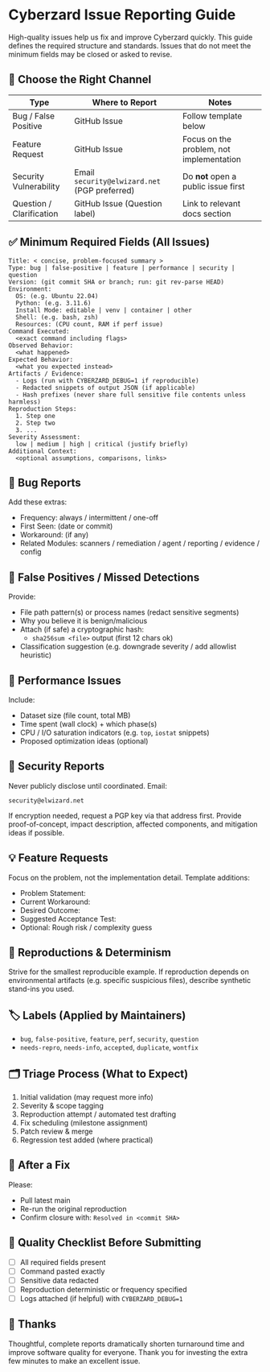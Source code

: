 # Cyberzard Issue Reporting Guide

High-quality issues help us fix and improve Cyberzard quickly. This guide defines the required structure and standards. Issues that do not meet the minimum fields may be closed or asked to revise.

## 🚦 Choose the Right Channel
| Type | Where to Report | Notes |
|------|-----------------|-------|
| Bug / False Positive | GitHub Issue | Follow template below |
| Feature Request | GitHub Issue | Focus on the problem, not implementation |
| Security Vulnerability | Email `security@elwizard.net` (PGP preferred) | Do **not** open a public issue first |
| Question / Clarification | GitHub Issue (Question label) | Link to relevant docs section |

## ✅ Minimum Required Fields (All Issues)
```
Title: < concise, problem-focused summary >
Type: bug | false-positive | feature | performance | security | question
Version: (git commit SHA or branch; run: git rev-parse HEAD)
Environment:
  OS: (e.g. Ubuntu 22.04)
  Python: (e.g. 3.11.6)
  Install Mode: editable | venv | container | other
  Shell: (e.g. bash, zsh)
  Resources: (CPU count, RAM if perf issue)
Command Executed:
  <exact command including flags>
Observed Behavior:
  <what happened>
Expected Behavior:
  <what you expected instead>
Artifacts / Evidence:
  - Logs (run with CYBERZARD_DEBUG=1 if reproducible)
  - Redacted snippets of output JSON (if applicable)
  - Hash prefixes (never share full sensitive file contents unless harmless)
Reproduction Steps:
  1. Step one
  2. Step two
  3. ...
Severity Assessment:
  low | medium | high | critical (justify briefly)
Additional Context:
  <optional assumptions, comparisons, links>
```

## 🐞 Bug Reports
Add these extras:
- Frequency: always / intermittent / one-off
- First Seen: (date or commit)
- Workaround: (if any)
- Related Modules: scanners / remediation / agent / reporting / evidence / config

## 🎯 False Positives / Missed Detections
Provide:
- File path pattern(s) or process names (redact sensitive segments)
- Why you believe it is benign/malicious
- Attach (if safe) a cryptographic hash:
  - `sha256sum <file>` output (first 12 chars ok)
- Classification suggestion (e.g. downgrade severity / add allowlist heuristic)

## 🚀 Performance Issues
Include:
- Dataset size (file count, total MB)
- Time spent (wall clock) + which phase(s)
- CPU / I/O saturation indicators (e.g. `top`, `iostat` snippets)
- Proposed optimization ideas (optional)

## 🔐 Security Reports
Never publicly disclose until coordinated. Email:
```
security@elwizard.net
```
If encryption needed, request a PGP key via that address first. Provide proof-of-concept, impact description, affected components, and mitigation ideas if possible.

## 💡 Feature Requests
Focus on the problem, not the implementation detail.
Template additions:
- Problem Statement: <what pain or gap>
- Current Workaround: <if any>
- Desired Outcome: <what success looks like>
- Suggested Acceptance Test: <observable result>
- Optional: Rough risk / complexity guess

## 🧪 Reproductions & Determinism
Strive for the smallest reproducible example. If reproduction depends on environmental artifacts (e.g. specific suspicious files), describe synthetic stand-ins you used.

## 🏷️ Labels (Applied by Maintainers)
- `bug`, `false-positive`, `feature`, `perf`, `security`, `question`
- `needs-repro`, `needs-info`, `accepted`, `duplicate`, `wontfix`

## 🗂️ Triage Process (What to Expect)
1. Initial validation (may request more info)
2. Severity & scope tagging
3. Reproduction attempt / automated test drafting
4. Fix scheduling (milestone assignment)
5. Patch review & merge
6. Regression test added (where practical)

## 🔄 After a Fix
Please:
- Pull latest main
- Re-run the original reproduction
- Confirm closure with: `Resolved in <commit SHA>`

## 🧭 Quality Checklist Before Submitting
- [ ] All required fields present
- [ ] Command pasted exactly
- [ ] Sensitive data redacted
- [ ] Reproduction deterministic or frequency specified
- [ ] Logs attached (if helpful) with `CYBERZARD_DEBUG=1`

## 🙏 Thanks
Thoughtful, complete reports dramatically shorten turnaround time and improve software quality for everyone. Thank you for investing the extra few minutes to make an excellent issue.
